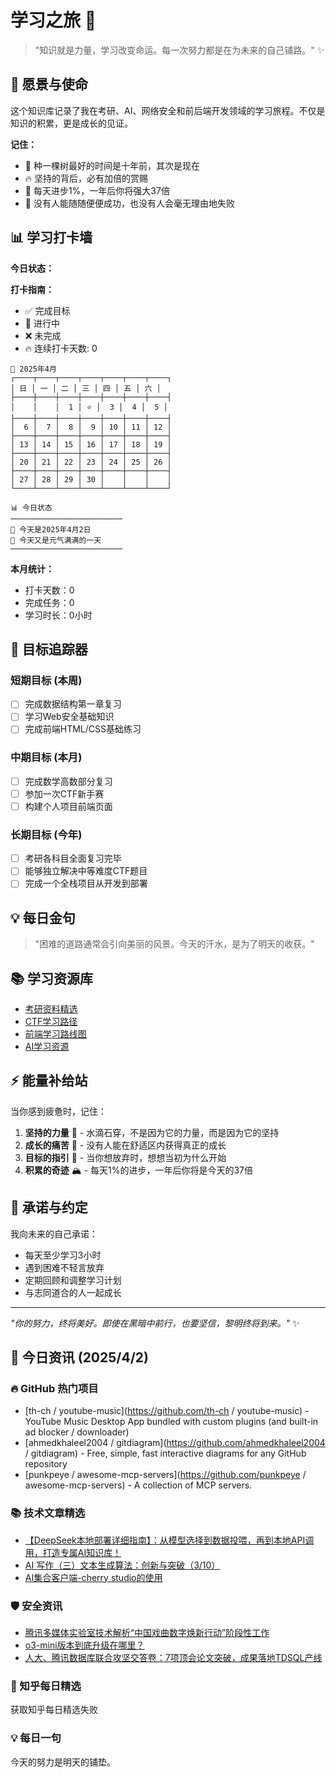# 学习之旅 🚀

> "知识就是力量，学习改变命运。每一次努力都是在为未来的自己铺路。" ✨

## 🌟 愿景与使命

这个知识库记录了我在考研、AI、网络安全和前后端开发领域的学习旅程。不仅是知识的积累，更是成长的见证。

**记住：**

- 🌱 种一棵树最好的时间是十年前，其次是现在
- 🔥 坚持的背后，必有加倍的赏赐
- 💪 每天进步1%，一年后你将强大37倍
- 🌈 没有人能随随便便成功，也没有人会毫无理由地失败

## 📊 学习打卡墙

**今日状态：**

**打卡指南：**

- ✅ 完成目标
- 🔄 进行中
- ❌ 未完成
- 🔥 连续打卡天数: 0

<!-- CALENDAR_START -->
```
📅 2025年4月
┌────┬────┬────┬────┬────┬────┬────┐
│ 日 │ 一 │ 二 │ 三 │ 四 │ 五 │ 六 │
├────┼────┼────┼────┼────┼────┼────┤
│    │    │  1 │ ⭐ │  3 │  4 │  5 │
├────┼────┼────┼────┼────┼────┼────┤
│  6 │  7 │  8 │  9 │ 10 │ 11 │ 12 │
├────┼────┼────┼────┼────┼────┼────┤
│ 13 │ 14 │ 15 │ 16 │ 17 │ 18 │ 19 │
├────┼────┼────┼────┼────┼────┼────┤
│ 20 │ 21 │ 22 │ 23 │ 24 │ 25 │ 26 │
├────┼────┼────┼────┼────┼────┼────┤
│ 27 │ 28 │ 29 │ 30 │    │    │    │
└────┴────┴────┴────┴────┴────┴────┘
```

```
📊 今日状态
─────────────────────────
🌟 今天是2025年4月2日
🌈 今天又是元气满满的一天
─────────────────────────
```
<!-- CALENDAR_END -->

**本月统计：**
- 打卡天数：0
- 完成任务：0
- 学习时长：0小时

## 🎯 目标追踪器

### 短期目标 (本周)

- [ ] 完成数据结构第一章复习
- [ ] 学习Web安全基础知识
- [ ] 完成前端HTML/CSS基础练习

### 中期目标 (本月)

- [ ] 完成数学高数部分复习
- [ ] 参加一次CTF新手赛
- [ ] 构建个人项目前端页面

### 长期目标 (今年)

- [ ] 考研各科目全面复习完毕
- [ ] 能够独立解决中等难度CTF题目
- [ ] 完成一个全栈项目从开发到部署

## 💡 每日金句

> "困难的道路通常会引向美丽的风景。今天的汗水，是为了明天的收获。"

## 📚 学习资源库

- [考研资料精选](https://github.com/topics/kaoyan)
- [CTF学习路径](https://ctf-wiki.org/)
- [前端学习路线图](https://roadmap.sh/frontend)
- [AI学习资源](https://github.com/microsoft/AI-For-Beginners)

## ⚡ 能量补给站

当你感到疲惫时，记住：

1. **坚持的力量** 🌊 - 水滴石穿，不是因为它的力量，而是因为它的坚持
2. **成长的痛苦** 🌵 - 没有人能在舒适区内获得真正的成长
3. **目标的指引** 🧭 - 当你想放弃时，想想当初为什么开始
4. **积累的奇迹** 🏔️ - 每天1%的进步，一年后你将是今天的37倍

## 🤝 承诺与约定

我向未来的自己承诺：

- 每天至少学习3小时
- 遇到困难不轻言放弃
- 定期回顾和调整学习计划
- 与志同道合的人一起成长

---

*"你的努力，终将美好。即使在黑暗中前行，也要坚信，黎明终将到来。"* ✨

<!-- DAILY_INFO_START -->

## 📰 今日资讯 (2025/4/2)

### 🔥 GitHub 热门项目
- [th-ch / youtube-music](https://github.com/th-ch / youtube-music) - YouTube Music Desktop App bundled with custom plugins (and built-in ad blocker / downloader)
- [ahmedkhaleel2004 / gitdiagram](https://github.com/ahmedkhaleel2004 / gitdiagram) - Free, simple, fast interactive diagrams for any GitHub repository
- [punkpeye / awesome-mcp-servers](https://github.com/punkpeye / awesome-mcp-servers) - A collection of MCP servers.

### 📚 技术文章精选
- [【DeepSeek本地部署详细指南】：从模型选择到数据投喂，再到本地API调用，打造专属AI知识库！](https://blog.csdn.net/TaloyerG/article/details/146183416)
- [AI 写作（三）文本生成算法：创新与突破（3/10）](https://blog.csdn.net/beautifulmemory/article/details/143636998)
- [AI集合客户端-cherry studio的使用](https://blog.csdn.net/hacker_Lees/article/details/145465658)

### 🛡️ 安全资讯
- [腾讯多媒体实验室技术解析“中国戏曲数字焕新行动”阶段性工作](https://cloud.tencent.com/developer/article/2508633)
- [o3-mini版本到底升级在哪里？](https://cloud.tencent.com/developer/article/2508782)
- [人大、腾讯数据库联合攻坚交答卷：7项顶会论文突破，成果落地TDSQL产线](https://cloud.tencent.com/developer/article/2508831)

### 🌟 知乎每日精选
获取知乎每日精选失败

### 💡 每日一句
今天的努力是明天的铺垫。
<!-- DAILY_INFO_END -->
